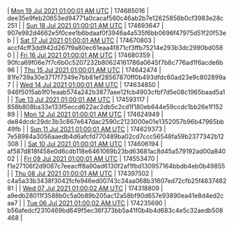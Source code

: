 | [Mon 19 Jul 2021 01:00:01 AM UTC](https://transfer.sh/1NkRoky/trcninja-dbdump-20210719010001.tar.bz2) | 174685016 | dee35e9feb20653ed94771a0cacaf560c46ab2b7e12625856b0cf3983e28c251 | 
| [Sun 18 Jul 2021 01:00:01 AM UTC](https://transfer.sh/1CJLZYT/trcninja-dbdump-20210718010001.tar.bz2) | 174693647 | 907e982d4662e5f0cee1b6bdaaf0f3946a4a535f6bb0696f47975d51f20f53eb | 
| [Sat 17 Jul 2021 01:00:01 AM UTC](https://transfer.sh/QHzs5/trcninja-dbdump-20210717010001.tar.bz2) | 174670803 | accf4cff3dd942d267f9a80ec61eaa4f871cf3ffb75214e293b3dc2990bd0580 | 
| [Fri 16 Jul 2021 01:00:01 AM UTC](https://transfer.sh/cIX2M/trcninja-dbdump-20210716010001.tar.bz2) | 174680359 | 90fca69f06e7f7c6b0c5207232b80624161786a0645f7b8c776ad1f6acde6b96 | 
| [Thu 15 Jul 2021 01:00:01 AM UTC]() | 174642474 | 81fe739a30e3717f7349e7bb81ef28567870ff0b493dfdc60ad23e9c802899a7 | 
| [Wed 14 Jul 2021 01:00:01 AM UTC](https://transfer.sh/1JEfb4n/trcninja-dbdump-20210714010001.tar.bz2) | 174634850 | 946f5015ab1f01eaab574a242b3877aee12fcb4903cfbf7d5e08c1965baad5a1 | 
| [Tue 13 Jul 2021 01:00:01 AM UTC](https://transfer.sh/185JO84/trcninja-dbdump-20210713010001.tar.bz2) | 174593117 | 858b808ba33e133f5eccd622ac2db5c2cd1f180eb644e59ccdc1bb26e1f15289 | 
| [Mon 12 Jul 2021 01:00:01 AM UTC](https://transfer.sh/1Y7Jswf/trcninja-dbdump-20210712010001.tar.bz2) | 174624949 | de84dcdc29dc3b3c867e647dac2590c2123000e01e1352057b96b47965bb49fb | 
| [Sun 11 Jul 2021 01:00:01 AM UTC](https://transfer.sh/1C2MFae/trcninja-dbdump-20210711010001.tar.bz2) | 174629373 | 7e58984a3056aaedb4d6afcfd770489ba02cd7ccc56548fa59b2377342b12308 | 
| [Sat 10 Jul 2021 01:00:01 AM UTC](https://transfer.sh/1IbKueN/trcninja-dbdump-20210710010001.tar.bz2) | 174606194 | af587d818f458e0d6cdb118e6461069b23bd63681ac8d45a579192ad00a84002 | 
| [Fri 09 Jul 2021 01:00:01 AM UTC](https://transfer.sh/1sg8xAX/trcninja-dbdump-20210709010001.tar.bz2) | 174553470 | f1e27106f2d9087c7eeacff8a90ad6130f2af1fbd130957164bbdb4eb0b49855 | 
| [Thu 08 Jul 2021 01:00:01 AM UTC](https://transfer.sh/1lBg89x/trcninja-dbdump-20210708010001.tar.bz2) | 174397502 | c4a5a33b3438f3042fcfe946ed00743c34aa068b31607ed72cfb25f483748281 | 
| [Wed 07 Jul 2021 01:00:02 AM UTC](https://transfer.sh/1VapNny/trcninja-dbdump-20210707010001.tar.bz2) | 174318809 | a9edb28011f3588b0c5a0b89b205ac12a58bf90d657e93890ea41e8d4ed2caa7 | 
| [Tue 06 Jul 2021 01:00:02 AM UTC](https://transfer.sh/1HHPAX8/trcninja-dbdump-20210706010002.tar.bz2) | 174235690 | b56afedcf2310469bd649f5ec36f373bb5a41f0b4b4d683c4e5c32aedb508468 | 
